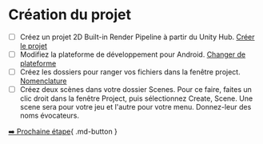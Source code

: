 # Création du projet

- [ ] Créez un projet 2D Built-in Render Pipeline à partir du Unity Hub. <a href="https://tim-montmorency.com/compendium/582-401-realite-mixte/unity/introduction.html#creer-un-projet">Créer le projet</a>
- [ ] Modifiez la plateforme de développement pour Android. <a href="https://tim-montmorency.com/compendium/582-401-realite-mixte/installation/configuration.html#developper-pour-android">Changer de plateforme</a>
- [ ] Créez les dossiers pour ranger vos fichiers dans la fenêtre project.  <a href="https://tim-montmorency.com/compendium/582-401-realite-mixte/unity/introduction.html#nomenclature">Nomenclature</a>
- [ ] Créez deux scènes dans votre dossier Scenes. Pour ce faire, faites un clic droit dans la fenêtre Project, puis sélectionnez Create, Scene. Une scene sera pour votre jeu et l'autre pour votre menu. Donnez-leur des noms évocateurs.

[➡️ Prochaine étape](https://davebirss.com/inspiration/){ .md-button }   <br>
